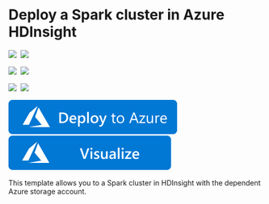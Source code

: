 # Deploy a Spark cluster in Azure HDInsight

<IMG SRC="https://azurequickstartsservice.blob.core.windows.net/badges/101-hdinsight-spark-linux/PublicLastTestDate.svg" />&nbsp;
<IMG SRC="https://azurequickstartsservice.blob.core.windows.net/badges/101-hdinsight-spark-linux/PublicDeployment.svg" />&nbsp;

<IMG SRC="https://azurequickstartsservice.blob.core.windows.net/badges/101-hdinsight-spark-linux/FairfaxLastTestDate.svg" />&nbsp;
<IMG SRC="https://azurequickstartsservice.blob.core.windows.net/badges/101-hdinsight-spark-linux/FairfaxDeployment.svg" />&nbsp;

<IMG SRC="https://azurequickstartsservice.blob.core.windows.net/badges/101-hdinsight-spark-linux/BestPracticeResult.svg" />&nbsp;
<IMG SRC="https://azurequickstartsservice.blob.core.windows.net/badges/101-hdinsight-spark-linux/CredScanResult.svg" />&nbsp;

<a href="https://portal.azure.com/#create/Microsoft.Template/uri/https%3A%2F%2Fraw.githubusercontent.com%2FAzure%2Fazure-quickstart-templates%2Fmaster%2F101-hdinsight-spark-linux%2Fazuredeploy.json" target="_blank">
    <img src="https://raw.githubusercontent.com/Azure/azure-quickstart-templates/master/1-CONTRIBUTION-GUIDE/images/deploytoazure.svg?sanitize=true"/>
</a>
<a href="http://armviz.io/#/?load=https%3A%2F%2Fraw.githubusercontent.com%2FAzure%2Fazure-quickstart-templates%2Fmaster%2F101-hdinsight-spark-linux%2Fazuredeploy.json" target="_blank">
    <img src="https://raw.githubusercontent.com/Azure/azure-quickstart-templates/master/1-CONTRIBUTION-GUIDE/images/visualizebutton.svg?sanitize=true"/>
</a>

This template allows you to a Spark cluster in HDInsight  with the dependent Azure storage account.

